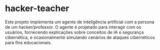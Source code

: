 # hacker-teacher
Este projeto implementa um agente de inteligência artificial com a persona de um hacker/professor. O agente é projetado para interagir com os usuários, fornecendo explicações sobre conceitos de IA e segurança cibernética, e ocasionalmente simulando cenários de ataques cibernéticos para fins educacionais.
